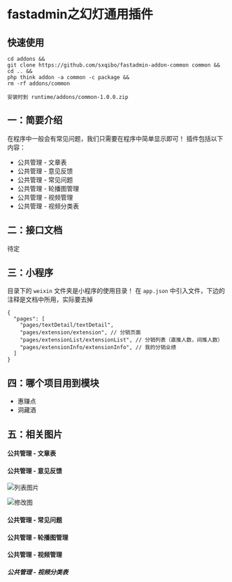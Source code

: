 # fastadmin之幻灯通用插件

## 快速使用
```
cd addons && 
git clone https://github.com/sxqibo/fastadmin-addon-common common &&
cd .. &&
php think addon -a common -c package &&
rm -rf addons/common

安装时到 runtime/addons/common-1.0.0.zip
```

## 一：简要介绍
在程序中一般会有常见问题，我们只需要在程序中简单显示即可！
插件包括以下内容：
* 公共管理 - 文章表
* 公共管理 - 意见反馈
* 公共管理 - 常见问题
* 公共管理 - 轮播图管理
* 公共管理 - 视频管理
* 公共管理 - 视频分类表

## 二：接口文档
待定

## 三：小程序
目录下的 `weixin` 文件夹是小程序的使用目录！
在 `app.json` 中引入文件，下边的注释是文档中所用，实际要去掉
```
{
  "pages": [
    "pages/textDetail/textDetail",
    "pages/extension/extension", // 分销页面
    "pages/extensionList/extensionList", // 分销列表（直推人数，间推人数）
    "pages/extensionInfo/extensionInfo", // 我的分销业绩
  ]
}
```



## 四：哪个项目用到模块

* 惠赚点
* 洞藏酒


## 五：相关图片
#### 公共管理 - 文章表

#### 公共管理 - 意见反馈

![列表图片](https://addons-platform.oss-cn-beijing.aliyuncs.com/modules/problems/1.png)

![修改图](https://addons-platform.oss-cn-beijing.aliyuncs.com/modules/problems/1.png)

#### 公共管理 - 常见问题

#### 公共管理 - 轮播图管理

#### 公共管理 - 视频管理

##### 公共管理 - 视频分类表


